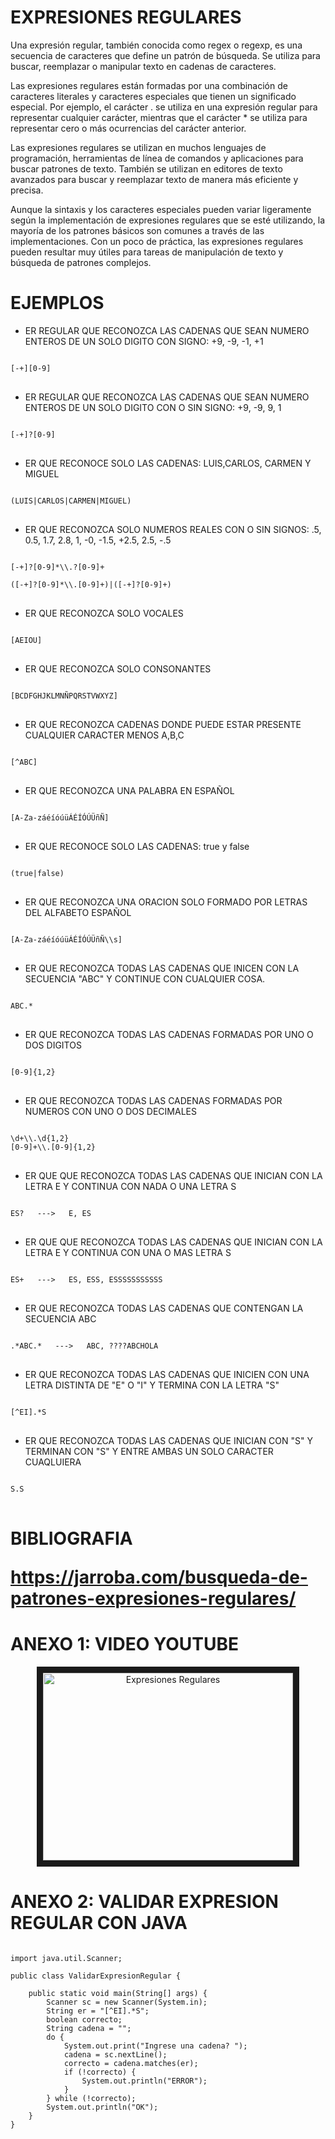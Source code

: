 <h1>EXPRESIONES REGULARES</h1>

<p>
Una expresión regular, también conocida como regex o regexp, es una secuencia de caracteres que define un patrón de búsqueda. Se utiliza para buscar, reemplazar o manipular texto en cadenas de caracteres.
</p>

<p>
Las expresiones regulares están formadas por una combinación de caracteres literales y caracteres especiales que tienen un significado especial. Por ejemplo, el carácter . se utiliza en una expresión regular para representar cualquier carácter, mientras que el carácter * se utiliza para representar cero o más ocurrencias del carácter anterior.
<p>

<p>
Las expresiones regulares se utilizan en muchos lenguajes de programación, herramientas de línea de comandos y aplicaciones para buscar patrones de texto. También se utilizan en editores de texto avanzados para buscar y reemplazar texto de manera más eficiente y precisa.
</p>

<p>
Aunque la sintaxis y los caracteres especiales pueden variar ligeramente según la implementación de expresiones regulares que se esté utilizando, la mayoría de los patrones básicos son comunes a través de las implementaciones. Con un poco de práctica, las expresiones regulares pueden resultar muy útiles para tareas de manipulación de texto y búsqueda de patrones complejos.
</p>

<h1>EJEMPLOS</h1>

- ER REGULAR QUE RECONOZCA LAS CADENAS QUE SEAN NUMERO ENTEROS DE UN SOLO DIGITO CON SIGNO: +9, -9, -1, +1

<pre>
<code>  
[-+][0-9]
</code>
</pre>

- ER REGULAR QUE RECONOZCA LAS CADENAS QUE SEAN NUMERO ENTEROS DE UN SOLO DIGITO CON O SIN SIGNO: +9, -9, 9, 1 

<pre>
<code>
[-+]?[0-9]
</code>
</pre>                

- ER QUE RECONOCE SOLO LAS CADENAS: LUIS,CARLOS, CARMEN Y MIGUEL

<pre>
<code>
(LUIS|CARLOS|CARMEN|MIGUEL)
</code>
</pre>

- ER QUE RECONOZCA SOLO NUMEROS REALES CON O SIN SIGNOS: .5, 0.5, 1.7, 2.8, 1, -0, -1.5, +2.5, 2.5, -.5

<pre>
<code>
[-+]?[0-9]*\\.?[0-9]+  

([-+]?[0-9]*\\.[0-9]+)|([-+]?[0-9]+) 
</code>
</pre> 

- ER QUE RECONOZCA SOLO VOCALES

<pre>
<code>
[AEIOU]
</code>
</pre>

- ER QUE RECONOZCA SOLO CONSONANTES

<pre>
<code>
[BCDFGHJKLMNÑPQRSTVWXYZ]
</code>
</pre>

- ER QUE RECONOZCA CADENAS DONDE PUEDE ESTAR PRESENTE CUALQUIER CARACTER MENOS A,B,C

<pre>
<code>  
[^ABC]
</code>
</pre>

- ER QUE RECONOZCA UNA PALABRA EN ESPAÑOL

<pre>
<code>
[A-Za-záéíóúüÁÉÍÓÚÜñÑ]
</code>
</pre>

- ER QUE RECONOCE SOLO LAS CADENAS: true y false

<pre>
<code>
(true|false)
</code>
</pre>

- ER QUE RECONOZCA UNA ORACION SOLO FORMADO POR LETRAS DEL ALFABETO ESPAÑOL

<pre>
<code>
[A-Za-záéíóúüÁÉÍÓÚÜñÑ\\s]
</code>
</pre>

- ER QUE RECONOZCA TODAS LAS CADENAS QUE INICEN CON LA SECUENCIA "ABC" Y CONTINUE CON CUALQUIER COSA.

<pre>
<code>
ABC.*
</code>
</pre>

- ER QUE RECONOZCA TODAS LAS CADENAS FORMADAS POR UNO O DOS DIGITOS

<pre>
<code>
[0-9]{1,2}
</code>
</pre>

- ER QUE RECONOZCA TODAS LAS CADENAS FORMADAS POR NUMEROS CON UNO O DOS 
  DECIMALES

<pre>
<code>
\d+\\.\d{1,2}
[0-9]+\\.[0-9]{1,2}
</code>
</pre>

- ER QUE QUE RECONOZCA TODAS LAS CADENAS QUE INICIAN CON LA LETRA E Y CONTINUA CON NADA O UNA LETRA S

<pre>
<code>  
ES?   --->   E, ES
</code>
</pre>

- ER QUE QUE RECONOZCA TODAS LAS CADENAS QUE INICIAN CON LA LETRA E Y CONTINUA CON UNA O MAS LETRA S

<pre>
<code>  
ES+   --->   ES, ESS, ESSSSSSSSSSS
</code>
</pre>

- ER QUE RECONOZCA TODAS LAS CADENAS QUE CONTENGAN LA SECUENCIA ABC

<pre>
<code>
.*ABC.*   --->   ABC, ????ABCHOLA
</code>
</pre>

- ER QUE RECONOZCA TODAS LAS CADENAS QUE INICIEN CON UNA LETRA DISTINTA DE "E" O "I" Y TERMINA CON LA LETRA "S"

<pre>
<code>  
[^EI].*S
</code>
</pre>
	
- ER QUE RECONOZCA TODAS LAS CADENAS QUE INICIAN CON "S" Y TERMINAN CON "S" Y ENTRE AMBAS UN SOLO CARACTER CUAQLUIERA

<pre>
<code>  
S.S
</code>
</pre> 

<h1>BIBLIOGRAFIA</div>

https://jarroba.com/busqueda-de-patrones-expresiones-regulares/

<h1>ANEXO 1: VIDEO YOUTUBE</h1>

<p align="center">
  <a href="https://www.youtube.com/watch?v=wfogZfIS03U"_blank">
     <img src="https://i.ytimg.com/vi/wfogZfIS03U/hq720.jpg" alt="Expresiones Regulares" width="400" height="300" border="10" /></a>
  <a href="https://www.youtube.com/watch?v=wfogZfIS03U"></a>
</p>

<h1>ANEXO 2: VALIDAR EXPRESION REGULAR CON JAVA</h1>

<pre>
<code>
import java.util.Scanner;

public class ValidarExpresionRegular {

    public static void main(String[] args) {
        Scanner sc = new Scanner(System.in);
        String er = "[^EI].*S";
        boolean correcto;
        String cadena = "";
        do {
            System.out.print("Ingrese una cadena? ");
            cadena = sc.nextLine();
            correcto = cadena.matches(er);
            if (!correcto) {
                System.out.println("ERROR");
            }
        } while (!correcto);
        System.out.println("OK");
    }
}
</code>
</pre>

